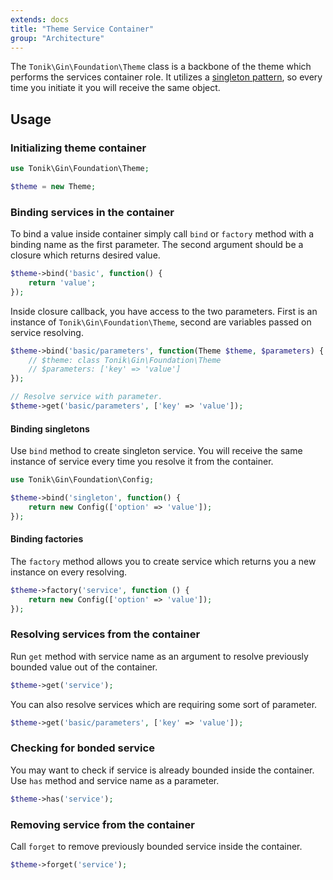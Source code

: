 ```yaml
---
extends: docs
title: "Theme Service Container"
group: "Architecture"
---
```


The `Tonik\Gin\Foundation\Theme` class is a backbone of the theme which performs the services container role. It utilizes a [singleton pattern](//en.wikipedia.org/wiki/Singleton_pattern), so every time you initiate it you will receive the same object.

## Usage

### Initializing theme container

```php
use Tonik\Gin\Foundation\Theme;

$theme = new Theme;
```

### Binding services in the container

To bind a value inside container simply call `bind` or `factory` method with a binding name as the first parameter. The second argument should be a closure which returns desired value.

```php
$theme->bind('basic', function() {
    return 'value';
});
```

Inside closure callback, you have access to the two parameters. First is an instance of `Tonik\Gin\Foundation\Theme`, second are variables passed on service resolving.

```php
$theme->bind('basic/parameters', function(Theme $theme, $parameters) {
    // $theme: class Tonik\Gin\Foundation\Theme
    // $parameters: ['key' => 'value']
});

// Resolve service with parameter.
$theme->get('basic/parameters', ['key' => 'value']);
```

#### Binding singletons

Use `bind` method to create singleton service. You will receive the same instance of service every time you resolve it from the container.

```php
use Tonik\Gin\Foundation\Config;

$theme->bind('singleton', function() {
    return new Config(['option' => 'value']);
});
```

#### Binding factories

The `factory` method allows you to create service which returns you a new instance on every resolving.

```php
$theme->factory('service', function () {
    return new Config(['option' => 'value']);
});
```

### Resolving services from the container

Run `get` method with service name as an argument to resolve previously bounded value out of the container.

```php
$theme->get('service');
```

You can also resolve services which are requiring some sort of parameter.

```php
$theme->get('basic/parameters', ['key' => 'value']);
```

### Checking for bonded service

You may want to check if service is already bounded inside the container. Use `has` method and service name as a parameter.

```php
$theme->has('service');
```

### Removing service from the container

Call `forget` to remove previously bounded service inside the container.

```php
$theme->forget('service');
```
